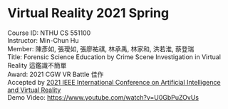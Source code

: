 # Virtual Reality 2021 Spring
Course ID: NTHU CS 551100  
Instructor: Min-Chun Hu  
Member: 陳彥如, 張璦如, 張廖祐祺, 林承禹, 林家和, 洪若淮, 蔡登瑞  
Title: Forensic Science Education by Crime Scene Investigation in Virtual Reality 這鑑識不簡單  
Award: 2021 CGW VR Battle 佳作  
Accepted by [2021 IEEE International Conference on Artificial Intelligence and Virtual Reality](https://ieeexplore.ieee.org/document/9433900)  
Demo Video: https://www.youtube.com/watch?v=U0GbPuZOvUs  
